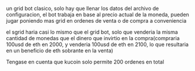 

un grid bot clasico, solo hay que llenar los datos del archivo de configuracion, el bot trabaja en base al precio actual de la moneda, pueden jugar poniendo mas grid en ordenes de venta o de compra a conveniencia

el sgrid haria casi lo mismo que el grid bot, solo que venderia la misma cantidad de monedas que el dinero que invirtio en la compra(compraria 100usd de eth en 2000, y venderia 100usd de eth en 2100, lo que resultaria en un beneficio de eth sobrante en la venta)

Tengase en cuenta que kucoin solo permite 200 ordenes en total
